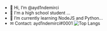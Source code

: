 - 👋 Hi, I’m @ayd1ndemirci
- 👀 I'm a high school student ...
- 🌱 I’m currently learning NodeJS and Python...
- ✉ Contact: ayd1ndemirci#0001
![Top Langs](https://github-readme-stats.vercel.app/api/top-langs/?username=myusername&theme=tokyonight)
